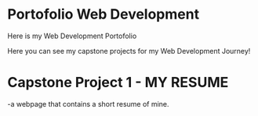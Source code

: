 # Portofolio Web Development
 Here is my Web Development Portofolio

 Here you can see my capstone projects for my Web Development Journey!

 # Capstone Project 1 - MY RESUME
 -a webpage that contains a short resume of mine.

